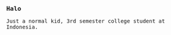 <h3>
    <samp>Halo</samp>
</h3>

<samp>
    Just a normal kid, 3rd semester college student at Indonesia.
</samp>

